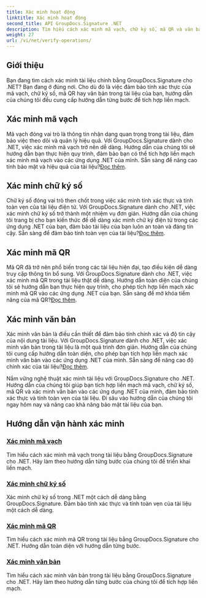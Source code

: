 ```yaml
---
title: Xác minh hoạt động
linktitle: Xác minh hoạt động
second_title: API GroupDocs.Signature .NET
description: Tìm hiểu cách xác minh mã vạch, chữ ký số, mã QR và văn bản trong tài liệu bằng GroupDocs.Signature .NET. Hướng dẫn từng bước để tích hợp liền mạch.
weight: 27
url: /vi/net/verify-operations/
---
```

## Giới thiệu

Bạn đang tìm cách xác minh tài liệu chính bằng GroupDocs.Signature cho .NET? Bạn đang ở đúng nơi. Cho dù đó là việc đảm bảo tính xác thực của mã vạch, chữ ký số, mã QR hay văn bản trong tài liệu của bạn, hướng dẫn của chúng tôi đều cung cấp hướng dẫn từng bước để tích hợp liền mạch.

## Xác minh mã vạch
 Mã vạch đóng vai trò là thông tin nhận dạng quan trọng trong tài liệu, đảm bảo việc theo dõi và quản lý hiệu quả. Với GroupDocs.Signature dành cho .NET, việc xác minh mã vạch trở nên dễ dàng. Hướng dẫn của chúng tôi sẽ hướng dẫn bạn thực hiện quy trình, đảm bảo bạn có thể tích hợp liền mạch xác minh mã vạch vào các ứng dụng .NET của mình. Sẵn sàng để nâng cao tính bảo mật và hiệu quả của tài liệu?[Đọc thêm](./verify-barcode/).

## Xác minh chữ ký số
Chữ ký số đóng vai trò then chốt trong việc xác minh tính xác thực và tính toàn vẹn của tài liệu điện tử. Với GroupDocs.Signature dành cho .NET, việc xác minh chữ ký số trở thành một nhiệm vụ đơn giản. Hướng dẫn của chúng tôi trang bị cho bạn kiến thức để dễ dàng xác minh chữ ký điện tử trong các ứng dụng .NET của bạn, đảm bảo tài liệu của bạn luôn an toàn và đáng tin cậy. Sẵn sàng để đảm bảo tính toàn vẹn của tài liệu?[Đọc thêm](./verify-digital/).

## Xác minh mã QR
 Mã QR đã trở nên phổ biến trong các tài liệu hiện đại, tạo điều kiện dễ dàng truy cập thông tin bổ sung. Với GroupDocs.Signature dành cho .NET, việc xác minh mã QR trong tài liệu thật dễ dàng. Hướng dẫn toàn diện của chúng tôi sẽ hướng dẫn bạn thực hiện quy trình, cho phép tích hợp liền mạch xác minh mã QR vào các ứng dụng .NET của bạn. Sẵn sàng để mở khóa tiềm năng của mã QR?[Đọc thêm](./verify-qr-code/).

## Xác minh văn bản
Xác minh văn bản là điều cần thiết để đảm bảo tính chính xác và độ tin cậy của nội dung tài liệu. Với GroupDocs.Signature dành cho .NET, việc xác minh văn bản trong tài liệu là một quá trình đơn giản. Hướng dẫn của chúng tôi cung cấp hướng dẫn toàn diện, cho phép bạn tích hợp liền mạch xác minh văn bản vào các ứng dụng .NET của mình. Sẵn sàng để nâng cao độ chính xác của tài liệu?[Đọc thêm](./verify-text/).

Nắm vững nghệ thuật xác minh tài liệu với GroupDocs.Signature cho .NET. Hướng dẫn của chúng tôi giúp bạn tích hợp liền mạch mã vạch, chữ ký số, mã QR và xác minh văn bản vào các ứng dụng .NET của mình, đảm bảo tính xác thực và tính toàn vẹn của tài liệu. Đi sâu vào hướng dẫn của chúng tôi ngay hôm nay và nâng cao khả năng bảo mật tài liệu của bạn.
## Hướng dẫn vận hành xác minh
### [Xác minh mã vạch](./verify-barcode/)
Tìm hiểu cách xác minh mã vạch trong tài liệu bằng GroupDocs.Signature cho .NET. Hãy làm theo hướng dẫn từng bước của chúng tôi để triển khai liền mạch.
### [Xác minh chữ ký số](./verify-digital/)
Xác minh chữ ký số trong .NET một cách dễ dàng bằng GroupDocs.Signature. Đảm bảo tính xác thực và tính toàn vẹn của tài liệu một cách dễ dàng.
### [Xác minh mã QR](./verify-qr-code/)
Tìm hiểu cách xác minh mã QR trong tài liệu bằng GroupDocs.Signature cho .NET. Hướng dẫn toàn diện với hướng dẫn từng bước.
### [Xác minh văn bản](./verify-text/)
Tìm hiểu cách xác minh văn bản trong tài liệu bằng GroupDocs.Signature cho .NET. Hãy làm theo hướng dẫn từng bước của chúng tôi để tích hợp liền mạch.